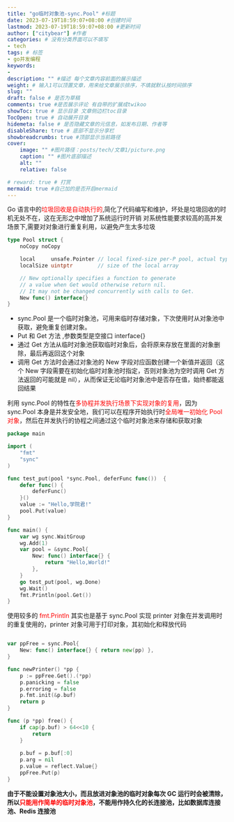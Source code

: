 ```yaml
---
title: "go临时对象池-sync.Pool" #标题
date: 2023-07-19T18:59:07+08:00 #创建时间
lastmod: 2023-07-19T18:59:07+08:00 #更新时间
author: ["citybear"] #作者
categories: # 没有分类界面可以不填写
- tech
tags: # 标签
- go并发编程
keywords: 
- 
description: "" #描述 每个文章内容前面的展示描述
weight: # 输入1可以顶置文章，用来给文章展示排序，不填就默认按时间排序
slug: ""
draft: false # 是否为草稿
comments: true #是否展示评论 有自带的扩展成twikoo
showToc: true # 显示目录 文章侧边栏toc目录
TocOpen: true # 自动展开目录
hidemeta: false # 是否隐藏文章的元信息，如发布日期、作者等
disableShare: true # 底部不显示分享栏
showbreadcrumbs: true #顶部显示当前路径
cover:
    image: "" #图片路径：posts/tech/文章1/picture.png
    caption: "" #图片底部描述
    alt: ""
    relative: false

# reward: true # 打赏
mermaid: true #自己加的是否开启mermaid
---
```

Go 语言中的<font color="red">垃圾回收是自动执行的</font>,简化了代码编写和维护，坏处是垃圾回收的时机无处不在，这在无形之中增加了系统运行时开销
对系统性能要求较高的高并发场景下,需要对对象进行重复利用，以避免产生太多垃圾
``` go 
type Pool struct {
	noCopy noCopy

	local     unsafe.Pointer // local fixed-size per-P pool, actual type is [P]poolLocal
	localSize uintptr        // size of the local array

	// New optionally specifies a function to generate
	// a value when Get would otherwise return nil.
	// It may not be changed concurrently with calls to Get.
	New func() interface{}
}
```

- sync.Pool 是一个临时对象池，可用来临时存储对象，下次使用时从对象池中获取，避免重复创建对象。
- Put 和 Get 方法 ,参数类型是空接口 interface{}
- 通过 Get 方法从临时对象池获取临时对象后，会将原来存放在里面的对象删除，最后再返回这个对象
- 调用 Get 方法时会通过对象池的 New 字段对应函数创建一个新值并返回（这个 New 字段需要在初始化临时对象池时指定，否则对象池为空时调用 Get 方法返回的可能就是 nil），从而保证无论临时对象池中是否存在值，始终都能返回结果

利用 sync.Pool 的特性在<font color="red">多协程并发执行场景下实现对象的复用</font>，因为 sync.Pool 本身是并发安全地，我们可以在程序开始执行时<font color="red">全局唯一初始化 Pool 对象</font>，然后在并发执行的协程之间通过这个临时对象池来存储和获取对象
``` go 
package main

import (
    "fmt"
    "sync"
)

func test_put(pool *sync.Pool, deferFunc func())  {
    defer func() {
        deferFunc()
    }()
    value := "Hello,学院君!"
    pool.Put(value)
}

func main() {
    var wg sync.WaitGroup
    wg.Add(1)
    var pool = &sync.Pool{
        New: func() interface{} {
            return "Hello,World!"
        },
    }
    go test_put(pool, wg.Done)
    wg.Wait()
    fmt.Println(pool.Get())
}
```

使用较多的 <font color="red">fmt.Println</font> 其实也是基于 sync.Pool 实现 printer 对象在并发调用时的重复使用的，printer 对象可用于打印对象，其初始化和释放代码
``` go

var ppFree = sync.Pool{
    New: func() interface{} { return new(pp) },
}

func newPrinter() *pp {
    p := ppFree.Get().(*pp)
    p.panicking = false
    p.erroring = false
    p.fmt.init(&p.buf)
    return p
}

func (p *pp) free() {
    if cap(p.buf) > 64<<10 {
        return
    }
    
    p.buf = p.buf[:0]
    p.arg = nil
    p.value = reflect.Value{}
    ppFree.Put(p)
}
```

**由于不能设置对象池大小，而且放进对象池的临时对象每次 GC 运行时会被清除，所以<font color="red">只能用作简单的临时对象池</font>，不能用作持久化的长连接池，比如数据库连接池、Redis 连接池**